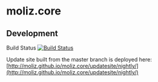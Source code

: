 # moliz.core


## Development
Build Status [![Build Status](https://travis-ci.org/moliz/moliz.core.svg?branch=master)](https://travis-ci.org/moliz/moliz.core)

Update site built from the master branch is deployed here: [http://moliz.github.io/moliz.core/updatesite/nightly/](http://moliz.github.io/moliz.core/updatesite/nightly/)